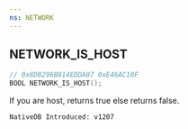 ```yaml
---
ns: NETWORK
---
```

## NETWORK_IS_HOST

```c
// 0x8DB296B814EDDA07 0xE46AC10F
BOOL NETWORK_IS_HOST();
```

If you are host, returns true else returns false.

```
NativeDB Introduced: v1207
```

